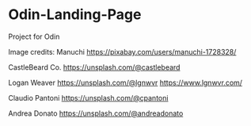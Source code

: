 # Odin-Landing-Page
Project for Odin

Image credits: 
Manuchi
    <https://pixabay.com/users/manuchi-1728328/>

CastleBeard Co.
    <https://unsplash.com/@castlebeard>

Logan Weaver
    <https://unsplash.com/@lgnwvr>
    <https://www.lgnwvr.com/>

Claudio Pantoni
    <https://unsplash.com/@cpantoni>

Andrea Donato
    <https://unsplash.com/@andreadonato>